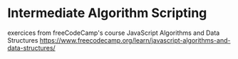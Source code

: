 # Intermediate Algorithm Scripting
exercices from freeCodeCamp's course JavaScript Algorithms and Data Structures
https://www.freecodecamp.org/learn/javascript-algorithms-and-data-structures/
